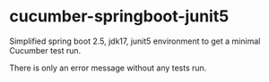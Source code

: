 # cucumber-springboot-junit5

Simplified spring boot 2.5, jdk17, junit5 environment to get a minimal Cucumber test run. 

There is only an error message without any tests run. 
